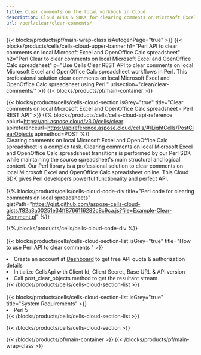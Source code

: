 ```yaml
---
title: Clear comments on the local workbook in Cloud 
description: Cloud APIs & SDKs for clearing comments on Microsoft Excel & OpenOffice Calc. Clear comments on local spreadsheets by the Cells Cloud API. SDK support kinds of development languages. They include Android, C#, Go, Java, NodeJS, Perl, PHP, Python, Ruby, and swift. 
url: /perl/clear/clear-comments/
---
```



{{< blocks/products/pf/main-wrap-class isAutogenPage="true" >}}
{{< blocks/products/cells/cells-cloud-upper-banner h1="Perl API to clear comments on local Microsoft Excel and OpenOffice Calc spreadsheet" h2="Perl Clear to clear comments on local Microsoft Excel and OpenOffice Calc spreadsheet" p="Use Cells Clear REST API to clear comments on local Microsoft Excel and OpenOffice Calc spreadsheet workflows in Perl. This professional solution clear comments on local Microsoft Excel and OpenOffice Calc spreadsheet using Perl." urlsection="clear/clear-comments/" >}}
{{< blocks/products/pf/main-container >}}

{{< blocks/products/cells/cells-cloud-section isGrey="true"  title="Clear comments on local Microsoft Excel and OpenOffice Calc spreadsheet - Perl REST API" >}}
{{% blocks/products/cells/cells-cloud-api-reference  apiurl=https://api.aspose.cloud/v3.0/cells/clear  apireferenceurl=https://apireference.aspose.cloud/cells/#/LightCells/PostClearObjects  apimethod=POST %}}
<br/>
Clearing comments on local Microsoft Excel and OpenOffice Calc spreadsheet is a complex task. Clearing comments on local Microsoft Excel and OpenOffice Calc spreadsheet transitions is performed by our Perl SDK while maintaining the source spreadsheet's main structural and logical content. Our Perl library is a professional solution to clear comments on local Microsoft Excel and OpenOffice Calc spreadsheet online. This Cloud SDK gives Perl developers powerful functionality and perfect API.
<br/>
<br/>
{{% blocks/products/cells/cells-cloud-code-div title="Perl code for clearing comments on local spreadsheets" gistPath="https://gist.github.com/aspose-cells-cloud-gists/f82a3a00251e34ff8766116282c8c9ca.js?file=Example-Clear-Comment.pl" %}}
  
{{% /blocks/products/cells/cells-cloud-code-div  %}}
<br/>
<br/>
{{< blocks/products/cells/cells-cloud-section-list isGrey="true"  title="How to use Perl API to clear comments " >}}
<li>Create an account at <a href="https://dashboard.aspose.cloud/">Dashboard</a> to get free API quota & authorization details</li>
<li>Initialize CellsApi with Client Id, Client Secret, Base URL & API version</li>
<li>Call post_clear_objects method to get the resultant stream</li>
{{< /blocks/products/cells/cells-cloud-section-list >}}
<br/>
<br/>
{{< blocks/products/cells/cells-cloud-section-list isGrey="true"  title="System Requirements" >}}
<li>Perl 5</li>
{{< /blocks/products/cells/cells-cloud-section-list >}}

{{< /blocks/products/cells/cells-cloud-section >}}

{{< /blocks/products/pf/main-container >}}
{{< /blocks/products/pf/main-wrap-class >}}
